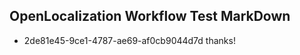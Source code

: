 ## OpenLocalization Workflow Test MarkDown
* 2de81e45-9ce1-4787-ae69-af0cb9044d7d 
thanks!<!--HONumber=Mar16_HO1-->
